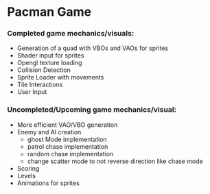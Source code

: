 ﻿# Pacman Game

### __Completed game mechanics/visuals__:
* Generation of a quad with VBOs and VAOs for sprites
* Shader input for sprites
* Opengl texture loading
* Collision Detection
* Sprite Loader with movements
* Tile Interactions
* User Input


### __Uncompleted/Upcoming game mechanics/visual__:
* More efficient VAO/VBO generation
* Enemy and AI creation
	* ghost Mode implementation
	* patrol chase implementation
	* random chase implementation
	* change scatter mode to not reverse direction like chase mode
* Scoring
* Levels
* Animations for sprites
